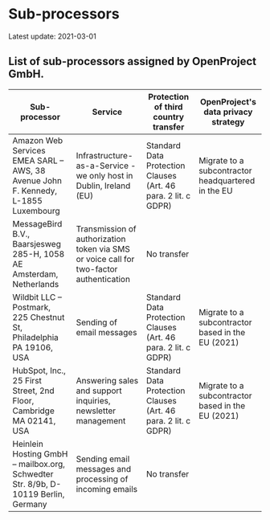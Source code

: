 # Sub-processors

Latest update: 2021-03-01

## List of sub-processors assigned by OpenProject GmbH.

| **Sub-processor**                                            | **Service**                                                  | **Protection of third country transfer**                     | OpenProject's data privacy strategy                |
| ------------------------------------------------------------ | ------------------------------------------------------------ | ------------------------------------------------------------ | -------------------------------------------------- |
| Amazon Web Services EMEA SARL – AWS, 38 Avenue John F. Kennedy, L-1855 Luxembourg | Infrastructure-as-a-Service - we only host in Dublin, Ireland (EU) | Standard Data Protection Clauses (Art. 46 para. 2 lit. c GDPR) | Migrate to a subcontractor headquartered in the EU |
| MessageBird B.V., Baarsjesweg 285-H, 1058 AE Amsterdam, Netherlands | Transmission of authorization token via SMS or voice call for two-factor authentication | No transfer                                                  |                                                    |
| Wildbit LLC – Postmark, 225 Chestnut St, Philadelphia PA 19106, USA | Sending of email messages                                    | Standard Data Protection Clauses (Art. 46 para. 2 lit. c GDPR) | Migrate to a subcontractor based in the EU (2021)  |
| HubSpot, Inc., 25 First Street, 2nd Floor, Cambridge MA 02141, USA | Answering sales and support inquiries, newsletter management | Standard Data Protection Clauses (Art. 46 para. 2 lit. c GDPR) | Migrate to a subcontractor based in the EU (2021)  |
| Heinlein Hosting GmbH – mailbox.org, Schwedter Str. 8/9b, D-10119 Berlin, Germany | Sending email messages and processing of incoming emails     | No transfer                                                  |                                                    |
